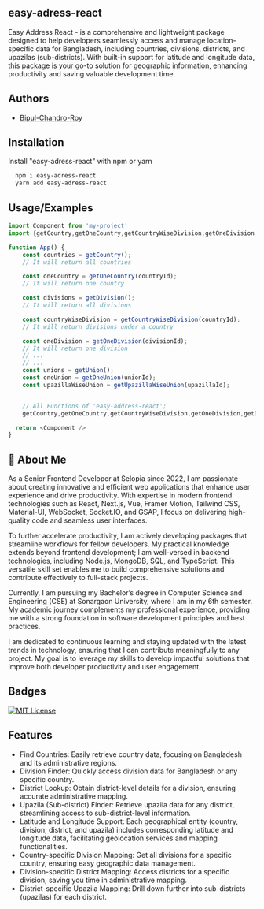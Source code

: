 ## easy-adress-react

Easy Address React - is a comprehensive and lightweight package designed to help developers seamlessly access and manage location-specific data for Bangladesh, including countries, divisions, districts, and upazilas (sub-districts). With built-in support for latitude and longitude data, this package is your go-to solution for geographic information, enhancing productivity and saving valuable development time.


## Authors

- [Bipul-Chandro-Roy](https://www.github.com/sbipul)

## Installation

Install "easy-adress-react" with npm or yarn

```bash
  npm i easy-adress-react
  yarn add easy-adress-react
```

## Usage/Examples

```javascript
import Component from 'my-project'
import {getCountry,getOneCountry,getCountryWiseDivision,getOneDivision,getDivision,getDistrict,getOneDistrict,getDivisionWiseDistrict,getUpazilla,getOneUpazilla,getDistrictWiseUpazilla} from 'easy-adress-react'

function App() {
    const countries = getCountry();
    // It will return all countries

    const oneCountry = getOneCountry(countryId);
    // It will return one country

    const divisions = getDivision();
    // It will return all divisions

    const countryWiseDivision = getCountryWiseDivision(countryId);
    // It will return divisions under a country

    const oneDivision = getOneDivision(divisionId);
    // It will return one division
    // ...
    // ...
    const unions = getUnion();
    const oneUnion = getOneUnion(unionId);
    const upazillaWiseUnion = getUpazillaWiseUnion(upazillaId);


    // All Functions of 'easy-address-react';
    getCountry,getOneCountry,getCountryWiseDivision,getOneDivision,getDivision,getDistrict,getOneDistrict,getDivisionWiseDistrict,getUpazilla,getOneUpazilla,getDistrictWiseUpazilla,getUnion,getOneUnion,getUpazillaWiseUnion

  return <Component />
}
```


## 🚀 About Me
As a Senior Frontend Developer at Selopia since 2022, I am passionate about creating innovative and efficient web applications that enhance user experience and drive productivity. With expertise in modern frontend technologies such as React, Next.js, Vue, Framer Motion, Tailwind CSS, Material-UI, WebSocket, Socket.IO, and GSAP, I focus on delivering high-quality code and seamless user interfaces.

To further accelerate productivity, I am actively developing packages that streamline workflows for fellow developers. My practical knowledge extends beyond frontend development; I am well-versed in backend technologies, including Node.js, MongoDB, SQL, and TypeScript. This versatile skill set enables me to build comprehensive solutions and contribute effectively to full-stack projects.

Currently, I am pursuing my Bachelor’s degree in Computer Science and Engineering (CSE) at Sonargaon University, where I am in my 6th semester. My academic journey complements my professional experience, providing me with a strong foundation in software development principles and best practices.

I am dedicated to continuous learning and staying updated with the latest trends in technology, ensuring that I can contribute meaningfully to any project. My goal is to leverage my skills to develop impactful solutions that improve both developer productivity and user engagement.


## Badges

[![MIT License](https://img.shields.io/badge/License-MIT-green.svg)](https://choosealicense.com/licenses/mit/)




## Features

- Find Countries: Easily retrieve country data, focusing on Bangladesh and its administrative regions.
- Division Finder: Quickly access division data for Bangladesh or any specific country.
- District Lookup: Obtain district-level details for a division, ensuring accurate administrative mapping.
- Upazila (Sub-district) Finder: Retrieve upazila data for any district, streamlining access to sub-district-level information.
- Latitude and Longitude Support: Each geographical entity (country, division, district, and upazila) includes corresponding latitude and longitude data, facilitating geolocation services and mapping functionalities.
- Country-specific Division Mapping: Get all divisions for a specific country, ensuring easy geographic data management.
- Division-specific District Mapping: Access districts for a specific division, saving you time in administrative mapping.
- District-specific Upazila Mapping: Drill down further into sub-districts (upazilas) for each district.

